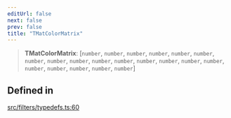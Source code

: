 ```yaml
---
editUrl: false
next: false
prev: false
title: "TMatColorMatrix"
---
```


> **TMatColorMatrix**: [`number`, `number`, `number`, `number`, `number`, `number`, `number`, `number`, `number`, `number`, `number`, `number`, `number`, `number`, `number`, `number`, `number`, `number`, `number`, `number`]

## Defined in

[src/filters/typedefs.ts:60](https://github.com/fabricjs/fabric.js/blob/5c1240d8b4662e45868dd33f385f941de21c8e9c/src/filters/typedefs.ts#L60)
